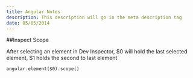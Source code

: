 ```yaml
---
title: Angular Notes
description: This description will go in the meta description tag
date: 05/05/2014
---
```


##Inspect Scope

After selecting an element in Dev Inspector, $0 will hold the last selected element, 
$1 holds the second to last element

	angular.element($0).scope()




      

